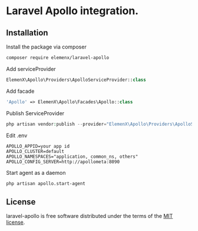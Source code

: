 # Laravel Apollo integration.

## Installation
Install the package via composer
```bash
composer require elemenx/laravel-apollo
```

Add serviceProvider
```php
ElemenX\Apollo\Providers\ApolloServiceProvider::class
```

Add facade
```php
'Apollo' => ElemenX\Apollo\Facades\Apollo::class
```

Publish ServiceProvider
```php
php artisan vendor:publish --provider="ElemenX\Apollo\Providers\ApolloServiceProvider"
```

Edit .env
```properties
APOLLO_APPID=your app id
APOLLO_CLUSTER=default
APOLLO_NAMESPACES="application, common_ns, others"
APOLLO_CONFIG_SERVER=http://apollometa:8090
```

Start agent as a daemon
```bash
php artisan apollo.start-agent
```

## License
laravel-apollo is free software distributed under the terms of the [MIT license](https://opensource.org/licenses/MIT).